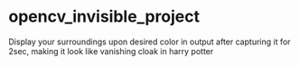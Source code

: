 # opencv_invisible_project
Display your surroundings upon desired color in output after capturing it for 2sec, making it look like vanishing cloak in harry potter
